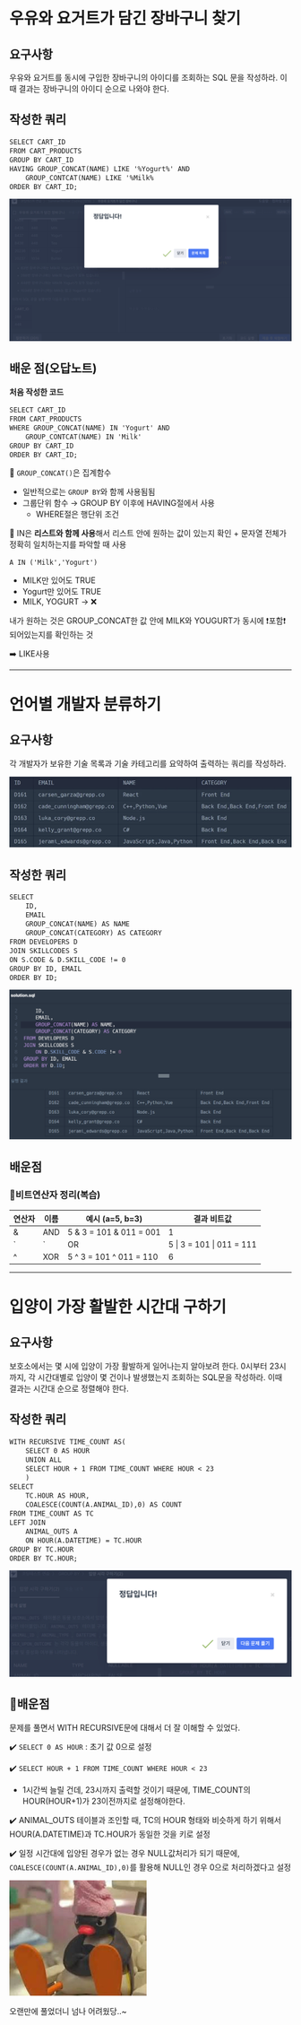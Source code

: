 # 우유와 요거트가 담긴 장바구니 찾기
## 요구사항
우유와 요거트를 동시에 구입한 장바구니의 아이디를 조회하는 SQL 문을 작성하라. 이때 결과는 장바구니의 아이디 순으로 나와야 한다.

## 작성한 쿼리

```MYSQL
SELECT CART_ID
FROM CART_PRODUCTS
GROUP BY CART_ID
HAVING GROUP_CONCAT(NAME) LIKE '%Yogurt%' AND
    GROUP_CONTCAT(NAME) LIKE '%Milk%
ORDER BY CART_ID;
```

![alt text](<../image/우유와 요거트.png>)

## 배운 점(오답노트)

**처음 작성한 코드**
```MYSQL
SELECT CART_ID
FROM CART_PRODUCTS
WHERE GROUP_CONCAT(NAME) IN 'Yogurt' AND
    GROUP_CONTCAT(NAME) IN 'Milk'
GROUP BY CART_ID
ORDER BY CART_ID;
```

📝 `GROUP_CONCAT()`은 집계함수

- 일반적으로는 `GROUP BY`와 함께 사용됨됨
- 그룹단위 함수 → GROUP BY 이후에 HAVING절에서 사용
    - WHERE절은 행단위 조건

📝 IN은 **리스트와 함께 사용**해서 리스트 안에 원하는 값이 있는지 확인 + 문자열 전체가 정확히 일치하는지를 파악할 때 사용 
  
```MYSQL 
A IN ('Milk','Yogurt')
```
- MILK만 있어도 TRUE
- Yogurt만 있어도 TRUE
- MILK, YOGURT → ❌

내가 원하는 것은 GROUP_CONCAT한 값 안에 MILK와 YOUGURT가 동시에  ❗포함❗되어있는지를 확인하는 것

➡️ LIKE사용

--------

# 언어별 개발자 분류하기

## 요구사항

 각 개발자가 보유한 기술 목록과 기술 카테고리를 요약하여 출력하는 쿼리를 작성하라.

![alt text](<../../study/image/언어별 개발자 출력결과 예시.png>)

## 작성한 쿼리
```MYSQL
SELECT
    ID,
    EMAIL
    GROUP_CONCAT(NAME) AS NAME
    GROUP_CONCAT(CATEGORY) AS CATEGORY
FROM DEVELOPERS D
JOIN SKILLCODES S
ON S.CODE & D.SKILL_CODE != 0
GROUP BY ID, EMAIL
ORDER BY ID;
```

![alt text](<../image/언어별 개발자 정답.png>)

## 배운점

### 📝비트연산자 정리(복습)

| 연산자 | 이름     | 예시 (a=5, b=3)               | 결과 비트값 |
|--------|----------|-------------------------------|--------------|
| &    | AND      | 5 & 3 = 101 & 011 = 001 | 1            |
| `|`    | OR       | 5 \| 3 = 101 \| 011 = 111 | 7            |
| ^    | XOR      | 5 ^ 3 = 101 ^ 011 = 110 | 6            |

------

# 입양이 가장 활발한 시간대 구하기

## 요구사항

보호소에서는 몇 시에 입양이 가장 활발하게 일어나는지 알아보려 한다. 0시부터 23시까지, 각 시간대별로 입양이 몇 건이나 발생했는지 조회하는 SQL문을 작성하라. 이때 결과는 시간대 순으로 정렬해야 한다.

## 작성한 쿼리

```MYSQL
WITH RECURSIVE TIME_COUNT AS(
    SELECT 0 AS HOUR
    UNION ALL
    SELECT HOUR + 1 FROM TIME_COUNT WHERE HOUR < 23
    )
SELECT 
    TC.HOUR AS HOUR,
    COALESCE(COUNT(A.ANIMAL_ID),0) AS COUNT
FROM TIME_COUNT AS TC
LEFT JOIN
    ANIMAL_OUTS A
    ON HOUR(A.DATETIME) = TC.HOUR
GROUP BY TC.HOUR
ORDER BY TC.HOUR;
```
![alt text](../image/입양시각구하기.png)

## 🌱배운점

문제를 풀면서 WITH RECURSIVE문에 대해서 더 잘 이해할 수 있었다.

✔️ `SELECT 0 AS HOUR`  : 초기 값 0으로 설정

✔️ `SELECT HOUR + 1 FROM TIME_COUNT WHERE HOUR < 23`
- 1시간씩 늘릴 건데, 23시까지 출력할 것이기 때문에, TIME_COUNT의 HOUR(HOUR+1)가 23이전까지로 설정해야한다.

✔️ ANIMAL_OUTS 테이블과 조인할 때, TC의 HOUR 형태와 비슷하게 하기 위해서 HOUR(A.DATETIME)과 TC.HOUR가 동일한 것을 키로 설정

✔️ 일정 시간대에 입양된 경우가 없는 경우 NULL값처리가 되기 때문에, `COALESCE(COUNT(A.ANIMAL_ID),0)`를 활용해 NULL인 경우 0으로 처리하겠다고 설정


![alt text](../image/핑구짤.png)

오랜만에 풀었더니 넘나 어려웠당..~
